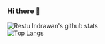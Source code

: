 ### Hi there 👋

![Restu Indrawan's github stats](https://github-readme-stats.vercel.app/api?username=restuindrawan)\
[![Top Langs](https://github-readme-stats.vercel.app/api/top-langs/?username=restuindrawan&layout=compact)](https://github.com/anuraghazra/github-readme-stats)

<!--
**restuindrawan/restuindrawan** is a ✨ _special_ ✨ repository because its `README.md` (this file) appears on your GitHub profile.

Here are some ideas to get you started:

- 🔭 I’m currently working on ...
- 🌱 I’m currently learning ...
- 👯 I’m looking to collaborate on ...
- 🤔 I’m looking for help with ...
- 💬 Ask me about ...
- 📫 How to reach me: ...
- 😄 Pronouns: ...
- ⚡ Fun fact: ...
-->
